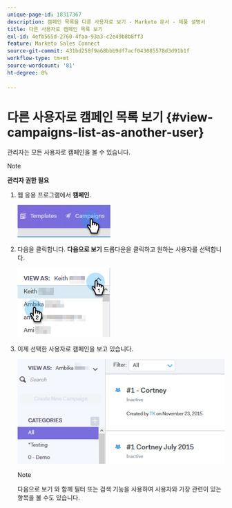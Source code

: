 ```yaml
---
unique-page-id: 18317367
description: 캠페인 목록을 다른 사용자로 보기 - Marketo 문서 - 제품 설명서
title: 다른 사용자로 캠페인 목록 보기
exl-id: 4efb565d-2760-4faa-93a3-c2e49b8b8ff3
feature: Marketo Sales Connect
source-git-commit: 431bd258f9a68bbb9df7acf043085578d3d91b1f
workflow-type: tm+mt
source-wordcount: '81'
ht-degree: 0%

---
```


# 다른 사용자로 캠페인 목록 보기 {#view-campaigns-list-as-another-user}

관리자는 모든 사용자로 캠페인을 볼 수 있습니다.

>[!NOTE]
>
>**관리자 권한 필요**

1. 웹 응용 프로그램에서 **캠페인**.

   ![](assets/one-5.png)

1. 다음을 클릭합니다. **다음으로 보기** 드롭다운을 클릭하고 원하는 사용자를 선택합니다.

   ![](assets/two-4.png)

1. 이제 선택한 사용자로 캠페인을 보고 있습니다.

   ![](assets/three-4.png)

   >[!NOTE]
   >
   >다음으로 보기 와 함께 필터 또는 검색 기능을 사용하여 사용자와 가장 관련이 있는 항목을 볼 수도 있습니다.
